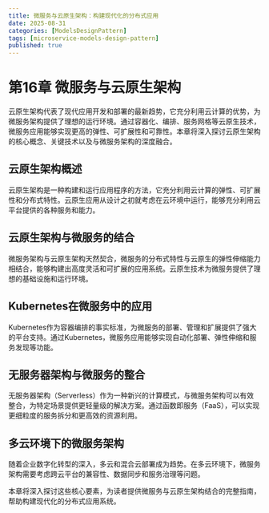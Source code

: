 ```yaml
---
title: 微服务与云原生架构：构建现代化的分布式应用
date: 2025-08-31
categories: [ModelsDesignPattern]
tags: [microservice-models-design-pattern]
published: true
---
```


# 第16章 微服务与云原生架构

云原生架构代表了现代应用开发和部署的最新趋势，它充分利用云计算的优势，为微服务架构提供了理想的运行环境。通过容器化、编排、服务网格等云原生技术，微服务应用能够实现更高的弹性、可扩展性和可靠性。本章将深入探讨云原生架构的核心概念、关键技术以及与微服务架构的深度融合。

## 云原生架构概述

云原生架构是一种构建和运行应用程序的方法，它充分利用云计算的弹性、可扩展性和分布式特性。云原生应用从设计之初就考虑在云环境中运行，能够充分利用云平台提供的各种服务和能力。

## 云原生架构与微服务的结合

微服务架构与云原生架构天然契合，微服务的分布式特性与云原生的弹性伸缩能力相结合，能够构建出高度灵活和可扩展的应用系统。云原生技术为微服务提供了理想的基础设施和运行环境。

## Kubernetes在微服务中的应用

Kubernetes作为容器编排的事实标准，为微服务的部署、管理和扩展提供了强大的平台支持。通过Kubernetes，微服务应用能够实现自动化部署、弹性伸缩和服务发现等功能。

## 无服务器架构与微服务的整合

无服务器架构（Serverless）作为一种新兴的计算模式，与微服务架构可以有效整合，为特定场景提供更轻量级的解决方案。通过函数即服务（FaaS），可以实现更细粒度的服务拆分和更高效的资源利用。

## 多云环境下的微服务架构

随着企业数字化转型的深入，多云和混合云部署成为趋势。在多云环境下，微服务架构需要考虑跨云平台的兼容性、数据同步和服务治理等问题。

本章将深入探讨这些核心要素，为读者提供微服务与云原生架构结合的完整指南，帮助构建现代化的分布式应用系统。